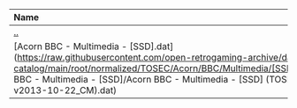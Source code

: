 |Name|Size|
|:---|---:|
|[..](../index.html)|DIR|
|[Acorn BBC - Multimedia - [SSD].dat](https://raw.githubusercontent.com/open-retrogaming-archive/dat-catalog/main/root/normalized/TOSEC/Acorn/BBC/Multimedia/[SSD]/Acorn BBC - Multimedia - [SSD]/Acorn BBC - Multimedia - [SSD] (TOSEC-v2013-10-22_CM).dat)|21443|
